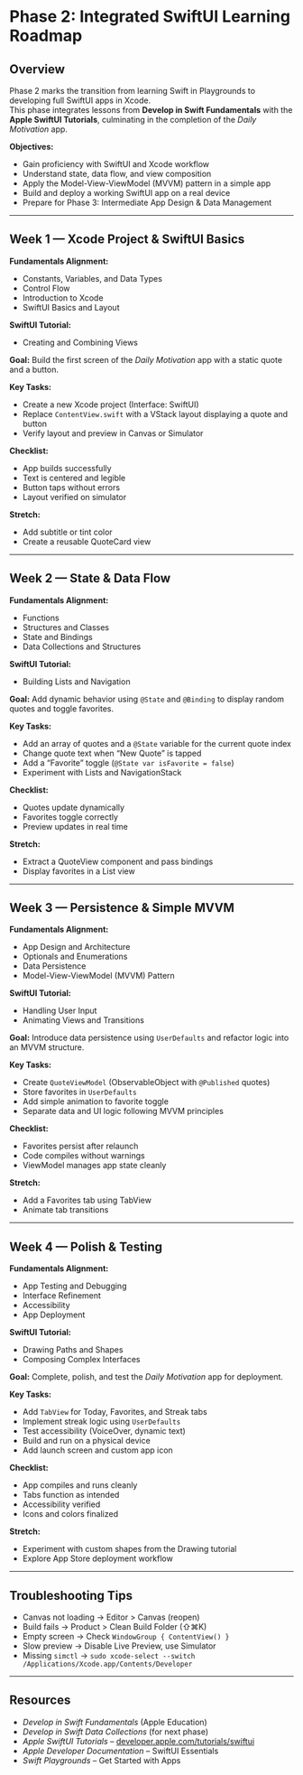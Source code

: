 # Phase 2: Integrated SwiftUI Learning Roadmap

## Overview
Phase 2 marks the transition from learning Swift in Playgrounds to developing full SwiftUI apps in Xcode.  
This phase integrates lessons from **Develop in Swift Fundamentals** with the **Apple SwiftUI Tutorials**, culminating in the completion of the *Daily Motivation* app.  

**Objectives:**
- Gain proficiency with SwiftUI and Xcode workflow
- Understand state, data flow, and view composition
- Apply the Model-View-ViewModel (MVVM) pattern in a simple app
- Build and deploy a working SwiftUI app on a real device
- Prepare for Phase 3: Intermediate App Design & Data Management

---

## Week 1 — Xcode Project & SwiftUI Basics

**Fundamentals Alignment:**
- Constants, Variables, and Data Types
- Control Flow
- Introduction to Xcode
- SwiftUI Basics and Layout

**SwiftUI Tutorial:**
- Creating and Combining Views

**Goal:**
Build the first screen of the *Daily Motivation* app with a static quote and a button.

**Key Tasks:**
- Create a new Xcode project (Interface: SwiftUI)
- Replace `ContentView.swift` with a VStack layout displaying a quote and button
- Verify layout and preview in Canvas or Simulator

**Checklist:**
- App builds successfully
- Text is centered and legible
- Button taps without errors
- Layout verified on simulator

**Stretch:**
- Add subtitle or tint color
- Create a reusable QuoteCard view

---

## Week 2 — State & Data Flow

**Fundamentals Alignment:**
- Functions
- Structures and Classes
- State and Bindings
- Data Collections and Structures

**SwiftUI Tutorial:**
- Building Lists and Navigation

**Goal:**
Add dynamic behavior using `@State` and `@Binding` to display random quotes and toggle favorites.

**Key Tasks:**
- Add an array of quotes and a `@State` variable for the current quote index
- Change quote text when “New Quote” is tapped
- Add a “Favorite” toggle (`@State var isFavorite = false`)
- Experiment with Lists and NavigationStack

**Checklist:**
- Quotes update dynamically
- Favorites toggle correctly
- Preview updates in real time

**Stretch:**
- Extract a QuoteView component and pass bindings
- Display favorites in a List view

---

## Week 3 — Persistence & Simple MVVM

**Fundamentals Alignment:**
- App Design and Architecture
- Optionals and Enumerations
- Data Persistence
- Model-View-ViewModel (MVVM) Pattern

**SwiftUI Tutorial:**
- Handling User Input
- Animating Views and Transitions

**Goal:**
Introduce data persistence using `UserDefaults` and refactor logic into an MVVM structure.

**Key Tasks:**
- Create `QuoteViewModel` (ObservableObject with `@Published` quotes)
- Store favorites in `UserDefaults`
- Add simple animation to favorite toggle
- Separate data and UI logic following MVVM principles

**Checklist:**
- Favorites persist after relaunch
- Code compiles without warnings
- ViewModel manages app state cleanly

**Stretch:**
- Add a Favorites tab using TabView
- Animate tab transitions

---

## Week 4 — Polish & Testing

**Fundamentals Alignment:**
- App Testing and Debugging
- Interface Refinement
- Accessibility
- App Deployment

**SwiftUI Tutorial:**
- Drawing Paths and Shapes
- Composing Complex Interfaces

**Goal:**
Complete, polish, and test the *Daily Motivation* app for deployment.

**Key Tasks:**
- Add `TabView` for Today, Favorites, and Streak tabs
- Implement streak logic using `UserDefaults`
- Test accessibility (VoiceOver, dynamic text)
- Build and run on a physical device
- Add launch screen and custom app icon

**Checklist:**
- App compiles and runs cleanly
- Tabs function as intended
- Accessibility verified
- Icons and colors finalized

**Stretch:**
- Experiment with custom shapes from the Drawing tutorial
- Explore App Store deployment workflow

---

## Troubleshooting Tips
- Canvas not loading → Editor > Canvas (reopen)
- Build fails → Product > Clean Build Folder (⇧⌘K)
- Empty screen → Check `WindowGroup { ContentView() }`
- Slow preview → Disable Live Preview, use Simulator
- Missing `simctl` → `sudo xcode-select --switch /Applications/Xcode.app/Contents/Developer`

---

## Resources
- *Develop in Swift Fundamentals* (Apple Education)
- *Develop in Swift Data Collections* (for next phase)
- *Apple SwiftUI Tutorials* – [developer.apple.com/tutorials/swiftui](https://developer.apple.com/tutorials/swiftui)
- *Apple Developer Documentation* – SwiftUI Essentials
- *Swift Playgrounds* – Get Started with Apps